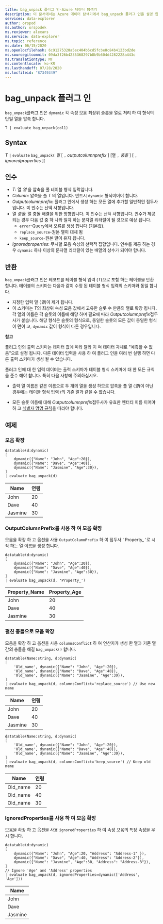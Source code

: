 ```yaml
---
title: bag_unpack 플러그 인-Azure 데이터 탐색기
description: 이 문서에서는 Azure 데이터 탐색기에서 bag_unpack 플러그 인을 설명 합니다.
services: data-explorer
author: orspod
ms.author: orspodek
ms.reviewer: alexans
ms.service: data-explorer
ms.topic: reference
ms.date: 06/15/2020
ms.openlocfilehash: 6c91275320a5ec404b6cd5fcbe8c84b4123bd2de
ms.sourcegitcommit: 09da3f26b4235368297b8b9b604d4282228a443c
ms.translationtype: MT
ms.contentlocale: ko-KR
ms.lasthandoff: 07/28/2020
ms.locfileid: "87349349"
---
```

# <a name="bag_unpack-plugin"></a>bag_unpack 플러그 인

`bag_unpack`플러그 인은 `dynamic` 각 속성 모음 최상위 슬롯을 열로 처리 하 여 형식의 단일 열을 압축 합니다.

    T | evaluate bag_unpack(col1)

## <a name="syntax"></a>Syntax

*T* `|` `evaluate` `bag_unpack(` *열* [ `,` *outputcolumnprefix* ] [열 `,` *충돌* ] [ `,` *ignoredproperties* ]`)`

## <a name="arguments"></a>인수

* *T*: 열 *열* 을 압축을 풀 테이블 형식 입력입니다.
* *Column*: 압축을 풀 *T* 의 열입니다. 반드시 `dynamic` 형식이어야 합니다.
* *Outputcolumnprefix*: 플러그 인에서 생성 하는 모든 열에 추가할 일반적인 접두사입니다. 이 인수는 선택 사항입니다.
* 열 *충돌*: 열 충돌 해결을 위한 방향입니다. 이 인수는 선택 사항입니다. 인수가 제공 되는 경우 다음 값 중 하 나와 일치 하는 문자열 리터럴이 될 것으로 예상 됩니다.
    - `error`-Query에서 오류를 생성 합니다 (기본값).
    - `replace_source`-원본 열이 대체 됨
    - `keep_source`-원본 열이 유지 됩니다.
* *Ignoredproperties*: 무시할 모음 속성의 선택적 집합입니다. 인수를 제공 하는 경우 `dynamic` 하나 이상의 문자열 리터럴이 있는 배열의 상수가 되어야 합니다.

## <a name="returns"></a>반환

`bag_unpack`플러그 인은 레코드를 테이블 형식 입력 (*T*)으로 포함 하는 테이블을 반환 합니다. 테이블의 스키마는 다음과 같이 수정 된 테이블 형식 입력의 스키마와 동일 합니다.

* 지정한 입력 열 (*열*)이 제거 됩니다.
* 이 스키마는 *T*의 최상위 속성 모음 값에서 고유한 슬롯 수 만큼의 열로 확장 됩니다. 각 열의 이름은 각 슬롯의 이름에 해당 하며 필요에 따라 *Outputcolumnprefix*접두사가 붙습니다. 해당 형식은 슬롯의 형식으로, 동일한 슬롯의 모든 값이 동일한 형식이 면이 고, `dynamic` 값이 형식이 다른 경우입니다.

**참고**

플러그 인의 출력 스키마는 데이터 값에 따라 달라 지 며 데이터 자체로 "예측할 수 없음"으로 설정 됩니다. 다른 데이터 입력을 사용 하 여 플러그 인을 여러 번 실행 하면 다른 출력 스키마가 생성 될 수 있습니다.

플러그 인에 대 한 입력 데이터는 출력 스키마가 테이블 형식 스키마에 대 한 모든 규칙을 준수 해야 합니다. 특히 다음 사항에 주의하십시오.

* 출력 열 이름은 같은 이름으로 두 개의 열을 생성 하므로 압축을 풀 열 (*열*)이 아닌 경우에는 테이블 형식 입력 *t*의 기존 열과 같을 수 없습니다.

* 모든 슬롯 이름에 대해 *Outputcolumnprefix*접두사가 유효한 엔터티 이름 이어야 하 고 [식별자 명명 규칙](./schema-entities/entity-names.md#identifier-naming-rules)을 따라야 합니다.

## <a name="examples"></a>예제

### <a name="expand-a-bag"></a>모음 확장


<!-- csl: https://help.kusto.windows.net/Samples -->
```kusto
datatable(d:dynamic)
[
    dynamic({"Name": "John", "Age":20}),
    dynamic({"Name": "Dave", "Age":40}),
    dynamic({"Name": "Jasmine", "Age":30}),
]
| evaluate bag_unpack(d)
```

|Name  |연령|
|------|---|
|John  |20 |
|Dave  |40 |
|Jasmine|30 |


### <a name="expand-a-bag-with-outputcolumnprefix"></a>OutputColumnPrefix를 사용 하 여 모음 확장

모음을 확장 하 고 옵션을 사용 `OutputColumnPrefix` 하 여 접두사 ' Property_ '로 시작 하는 열 이름을 생성 합니다.

<!-- csl: https://help.kusto.windows.net/Samples -->
```kusto
datatable(d:dynamic)
[
    dynamic({"Name": "John", "Age":20}),
    dynamic({"Name": "Dave", "Age":40}),
    dynamic({"Name": "Jasmine", "Age":30}),
]
| evaluate bag_unpack(d, 'Property_')
```

|Property_Name|Property_Age|
|---|---|
|John|20|
|Dave|40|
|Jasmine|30|

### <a name="expand-a-bag-with-columnsconflict"></a>펼친 충돌으로 모음 확장

모음을 확장 하 고 옵션을 사용 `columnsConflict` 하 여 연산자가 생성 한 열과 기존 열 간의 충돌을 해결 `bag_unpack()` 합니다.

<!-- csl: https://help.kusto.windows.net/Samples -->
```kusto
datatable(Name:string, d:dynamic)
[
    'Old_name', dynamic({"Name": "John", "Age":20}),
    'Old_name', dynamic({"Name": "Dave", "Age":40}),
    'Old_name', dynamic({"Name": "Jasmine", "Age":30}),
]
| evaluate bag_unpack(d, columnsConflict='replace_source') // Use new name
```

|Name|연령|
|---|---|
|John|20|
|Dave|40|
|Jasmine|30|

<!-- csl: https://help.kusto.windows.net/Samples -->
```kusto
datatable(Name:string, d:dynamic)
[
    'Old_name', dynamic({"Name": "John", "Age":20}),
    'Old_name', dynamic({"Name": "Dave", "Age":40}),
    'Old_name', dynamic({"Name": "Jasmine", "Age":30}),
]
| evaluate bag_unpack(d, columnsConflict='keep_source') // Keep old name
```

|Name|연령|
|---|---|
|Old_name|20|
|Old_name|40|
|Old_name|30|

### <a name="expand-a-bag-with-ignoredproperties"></a>IgnoredProperties를 사용 하 여 모음 확장

모음을 확장 하 고 옵션을 사용 `ignoredProperties` 하 여 속성 모음의 특정 속성을 무시 합니다.

<!-- csl: https://help.kusto.windows.net/Samples -->
```kusto
datatable(d:dynamic)
[
    dynamic({"Name": "John", "Age":20, "Address": "Address-1" }),
    dynamic({"Name": "Dave", "Age":40, "Address": "Address-2"}),
    dynamic({"Name": "Jasmine", "Age":30, "Address": "Address-3"}),
]
// Ignore 'Age' and 'Address' properties
| evaluate bag_unpack(d, ignoredProperties=dynamic(['Address', 'Age']))
```

|Name|
|---|
|John|
|Dave|
|Jasmine|
